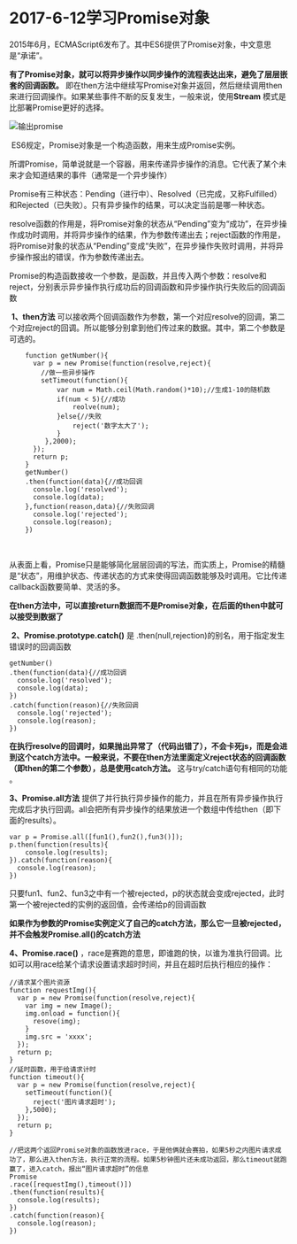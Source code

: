 # 2017-6-12学习Promise对象

​	2015年6月，ECMAScript6发布了。其中ES6提供了Promise对象，中文意思是“承诺”。

​	**有了Promise对象，就可以将异步操作以同步操作的流程表达出来，避免了层层嵌套的回调函数。** 即在then方法中继续写Promise对象并返回，然后继续调用then来进行回调操作。如果某些事件不断的反复发生，一般来说，使用**Stream** 模式是比部署Promise更好的选择。

![输出promise](http://images2015.cnblogs.com/blog/520134/201603/520134-20160311003722741-755677508.png)



​	ES6规定，Promise对象是一个构造函数，用来生成Promise实例。

​	所谓Promise，简单说就是一个容器，用来传递异步操作的消息。它代表了某个未来才会知道结果的事件（通常是一个异步操作）

​	Promise有三种状态：Pending（进行中）、Resolved（已完成，又称Fulfilled）和Rejected（已失败）。只有异步操作的结果，可以决定当前是哪一种状态。

​	resolve函数的作用是，将Promise对象的状态从“Pending”变为“成功”，在异步操作成功时调用，并将异步操作的结果，作为参数传递出去；reject函数的作用是，将Promise对象的状态从“Pending”变成“失败”，在异步操作失败时调用，并将异步操作报出的错误，作为参数传递出去。

​	Promise的构造函数接收一个参数，是函数，并且传入两个参数：resolve和reject，分别表示异步操作执行成功后的回调函数和异步操作执行失败后的回调函数

​	**1、then方法** 可以接收两个回调函数作为参数，第一个对应resolve的回调，第二个对应reject的回调。所以能够分别拿到他们传过来的数据。其中，第二个参数是可选的。

```
	function getNumber(){
      var p = new Promise(function(resolve,reject){
        //做一些异步操作
        setTimeout(function(){
            var num = Math.ceil(Math.random()*10);//生成1-10的随机数
            if(num < 5){//成功
            	reolve(num);
            }else{//失败
            	reject('数字太大了');
            }
         },2000);
      });
      return p;
	}
	getNumber()
	.then(function(data){//成功回调
      console.log('resolved');
      console.log(data);
	},function(reason,data){//失败回调
      console.log('rejected');
      console.log(reason);
	})
```

​	

​	从表面上看，Promise只是能够简化层层回调的写法，而实质上，Promise的精髓是“状态”，用维护状态、传递状态的方式来使得回调函数能够及时调用。它比传递callback函数要简单、灵活的多。

​	**在then方法中，可以直接return数据而不是Promise对象，在后面的then中就可以接受到数据了**

​	**2、Promise.prototype.catch()** 是 .then(null,rejection)的别名，用于指定发生错误时的回调函数 

```
getNumber()
.then(function(data){//成功回调
  console.log('resolved');
  console.log(data);
})
.catch(function(reason){//失败回调
  console.log('rejected');
  console.log(reason);
})
```

**在执行resolve的回调时，如果抛出异常了（代码出错了），不会卡死js，而是会进到这个catch方法中。一般来说，不要在then方法里面定义reject状态的回调函数（即then的第二个参数），总是使用catch方法。** 这与try/catch语句有相同的功能 。

**3、Promise.all方法** 提供了并行执行异步操作的能力，并且在所有异步操作执行完成后才执行回调。all会把所有异步操作的结果放进一个数组中传给then（即下面的results）。

```
var p = Promise.all([fun1(),fun2(),fun3()]);
p.then(function(results){
	console.log(results);
}).catch(function(reason){
  console.log(reason);
})
```

只要fun1、fun2、fun3之中有一个被rejected，p的状态就会变成rejected，此时第一个被rejected的实例的返回值，会传递给p的回调函数

**如果作为参数的Promise实例定义了自己的catch方法，那么它一旦被rejected，并不会触发Promise.all()的catch方法**

**4、Promise.race()** ，race是赛跑的意思，即谁跑的快，以谁为准执行回调。比如可以用race给某个请求设置请求超时时间，并且在超时后执行相应的操作：

```
//请求某个图片资源
function requestImg(){
  var p = new Promise(function(resolve,reject){
    var img = new Image();
    img.onload = function(){
      resove(img);
    }
    img.src = 'xxxx';
  });
  return p;
}
//延时函数，用于给请求计时
function timeout(){
  var p = new Promise(function(resolve,reject){
    setTimeout(function(){
      reject('图片请求超时');
    },5000);
  });
  return p;
}

//把这两个返回Promise对象的函数放进race，于是他俩就会赛拍，如果5秒之内图片请求成功了，那么进入then方法，执行正常的流程。如果5秒钟图片还未成功返回，那么timeout就跑赢了，进入catch，报出“图片请求超时”的信息
Promise
.race([requestImg(),timeout()])
.then(function(results){
  console.log(results);
})
.catch(function(reason){
  console.log(reason);
})
```





